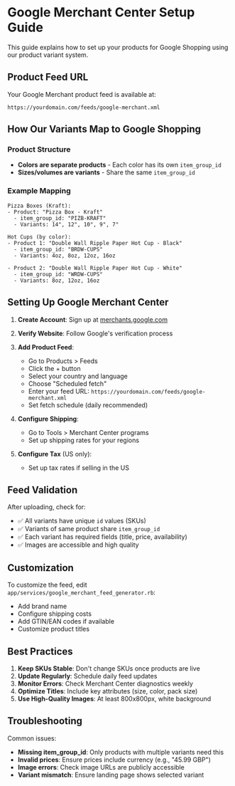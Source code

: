 # Google Merchant Center Setup Guide

This guide explains how to set up your products for Google Shopping using our product variant system.

## Product Feed URL

Your Google Merchant product feed is available at:
```
https://yourdomain.com/feeds/google-merchant.xml
```

## How Our Variants Map to Google Shopping

### Product Structure
- **Colors are separate products** - Each color has its own `item_group_id`
- **Sizes/volumes are variants** - Share the same `item_group_id`

### Example Mapping

```
Pizza Boxes (Kraft):
- Product: "Pizza Box - Kraft"
  - item_group_id: "PIZB-KRAFT"
  - Variants: 14", 12", 10", 9", 7"

Hot Cups (by color):
- Product 1: "Double Wall Ripple Paper Hot Cup - Black"
  - item_group_id: "BRDW-CUPS"
  - Variants: 4oz, 8oz, 12oz, 16oz

- Product 2: "Double Wall Ripple Paper Hot Cup - White"  
  - item_group_id: "WRDW-CUPS"
  - Variants: 8oz, 12oz, 16oz
```

## Setting Up Google Merchant Center

1. **Create Account**: Sign up at [merchants.google.com](https://merchants.google.com)

2. **Verify Website**: Follow Google's verification process

3. **Add Product Feed**:
   - Go to Products > Feeds
   - Click the + button
   - Select your country and language
   - Choose "Scheduled fetch"
   - Enter your feed URL: `https://yourdomain.com/feeds/google-merchant.xml`
   - Set fetch schedule (daily recommended)

4. **Configure Shipping**:
   - Go to Tools > Merchant Center programs
   - Set up shipping rates for your regions

5. **Configure Tax** (US only):
   - Set up tax rates if selling in the US

## Feed Validation

After uploading, check for:
- ✅ All variants have unique `id` values (SKUs)
- ✅ Variants of same product share `item_group_id`
- ✅ Each variant has required fields (title, price, availability)
- ✅ Images are accessible and high quality

## Customization

To customize the feed, edit `app/services/google_merchant_feed_generator.rb`:

- Add brand name
- Configure shipping costs
- Add GTIN/EAN codes if available
- Customize product titles

## Best Practices

1. **Keep SKUs Stable**: Don't change SKUs once products are live
2. **Update Regularly**: Schedule daily feed updates
3. **Monitor Errors**: Check Merchant Center diagnostics weekly
4. **Optimize Titles**: Include key attributes (size, color, pack size)
5. **Use High-Quality Images**: At least 800x800px, white background

## Troubleshooting

Common issues:
- **Missing item_group_id**: Only products with multiple variants need this
- **Invalid prices**: Ensure prices include currency (e.g., "45.99 GBP")
- **Image errors**: Check image URLs are publicly accessible
- **Variant mismatch**: Ensure landing page shows selected variant 